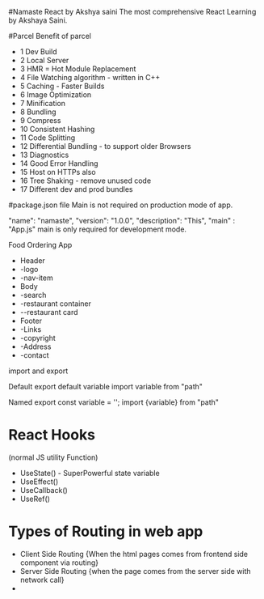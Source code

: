 #Namaste React by Akshya saini
The most comprehensive React Learning by Akshaya Saini.

#Parcel
Benefit of parcel

- 1 Dev Build
- 2 Local Server
- 3 HMR = Hot Module Replacement
- 4 File Watching algorithm - written in C++
- 5 Caching - Faster Builds
- 6 Image Optimization
- 7 Minification
- 8 Bundling
- 9 Compress
- 10 Consistent Hashing
- 11 Code Splitting
- 12 Differential Bundling - to support older Browsers
- 13 Diagnostics
- 14 Good Error Handling
- 15 Host on HTTPs also
- 16 Tree Shaking - remove unused code
- 17 Different dev and prod bundles

#package.json file
Main is not required on production mode of app.

"name": "namaste",
"version": "1.0.0",
"description": "This",
"main" : "App.js"
main is only required for development mode.

Food Ordering App

- Header
- -logo
- -nav-item
- Body
- -search
- -restaurant container
- --restaurant card
- Footer
- -Links
- -copyright
- -Address
- -contact

import and export

Default
export default variable
import variable from "path"

Named
export const variable = '';
import {variable} from "path"

# React Hooks

(normal JS utility Function)

- UseState() - SuperPowerful state variable
- UseEffect()
- UseCallback()
- UseRef()

# Types of Routing in web app

- Client Side Routing {When the html pages comes from frontend side component via routing}
- Server Side Routing {when the page comes from the server side with network call}
- 